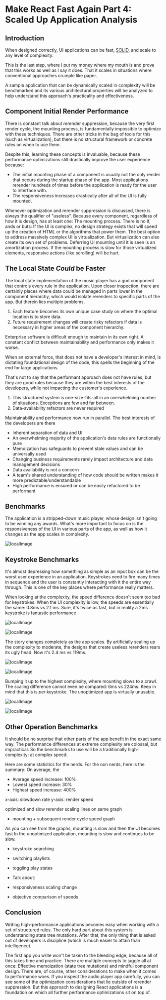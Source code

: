 # Make React Fast Again Part 4: Scaled Up Application Analysis

## Introduction

When designed correctly, UI applications can be fast, [SOLID](https://en.wikipedia.org/wiki/SOLID), and scale to any level of complexity.

This is the last step, where I put my money where my mouth is and prove that this works as well as I say it does. That it scales in situations where conventional approaches crumple like paper.

A sample application that can be dynamically scaled in complexity will be benchmarked and its various architectural properties will be analyzed to help understand this approach's practicality and effectiveness.

## Component Initial Render Performance

There is constant talk about *re*render suppression, because the very first render cycle, the mounting process, is fundamentally impossible to optimize with these techniques. There are other tricks in the bag of tools for this (such as virtualization), but there is no structural framework or concrete rules on when to use them.

Despite this, learning these concepts is invaluable, because these performance optimizations still drastically improve the user experience because:

- The initial mounting phase of a component is usually not the only render that occurs during the startup phase of the app. Most applications rerender hundreds of times before the application is ready for the user to interface with.
- The responsiveness increases drastically after all of the UI is fully mounted.

Whenever optimization and rerender suppression is discussed, there is always the qualifier of "useless". Because every component, regardless of how it is design, has at least one: The mounting process. There is no if, ands or buts: If the UI is complex, no design strategy exists that will speed up the creation of HTML or the algorithms that power them. The best option to address massively complex UI is virtualization. But virtualization can also create its own set of problems. Deferring UI mounting until it is seen is an amortization process. If the mounting process is slow for those virtualized elements, responsive actions (like scrolling) will be hurt.

## The Local State *Could* be Faster

The local state implementation of the music player has a god component that controls every rule in the application. Upon closer inspection, there are certainly places where data could be managed in parts lower in the component hierarchy, which would isolate rerenders to specific parts of the app. But therein lies multiple problems.

1. Each feature becomes its own unique case study on where the optimal location is to store data.
2. Future requirement changes will create risky refactors if data is necessary in higher areas of the component hierarchy.

Enterprise software is difficult enough to maintain in its own right. A constant conflict between maintainability and performance only makes it worse.

When an external force, that does not have a developer's interest in mind, is dictating foundational design of the code, this spells the beginning of the end for large applications.

That's not to say that the performant approach does not have rules, but they are good rules because they are within the best interests of the developers, while not impacting the customer's experience.

1. This structured system is one-size-fits-all in an overwhelming number of situations. Exceptions are few and far between.
2. Data-availability refactors are never required

Maintainability and performance now run in parallel. The best interests of the developers are there

- Inherent separation of data and UI
- An overwhelming majority of the application's data rules are functionally pure
- Memoization has safeguards to prevent stale values and can be universally used
- Changing business requirements rarely impact architecture and data management decisions
- Data availability is not a concern
- A team's shared understanding of how code should be written makes it more predictable/understandable
- High performance is ensured or can be easily refactored to be performant

## Benchmarks

The application is a stripped-down music player, whose design isn't going to be winning any awards. What's more important to focus on is the responsiveness of the UI in various parts of the app, as well as how it changes as the app scales in complexity.

![localImage](./resources/pt4-fig-7.png)

## Keystroke Benchmarks

It's almost depressing how something as simple as an input box can be the worst user experience in an application. Keystrokes need to fire many times in sequence and the user is constantly interacting with it the entire way through. This is one of the key places where performance really matters.

When looking at the complexity, the speed difference doesn't seem too bad for keystrokes. When the UI complexity is low, the speeds are essentially the same: 0.8ms vs 2.1 ms. Sure, it's twice as fast, but in reality a 2ms keystroke is fantastic performance

![localImage](./resources/pt4-fig-6.png)

![localImage](./resources/pt4-fig-5.png)

The story changes completely as the app scales. By artificially scaling up the complexity to moderate, the designs that create useless rerenders rears its ugly head. Now it's 2.4 ms vs 119ms.

![localImage](./resources/pt4-fig-3.png)

![localImage](./resources/pt4-fig-4.png)

Bumping it up to the highest complexity, where mounting slows to a crawl. The scaling difference cannot even be compared: 6ms vs 224ms. Keep in mind that this is *per* keystroke. The unoptimized app is virtually unusable.

![localImage](./resources/pt4-fig-1.png)

![localImage](./resources/pt4-fig-2.png)

## Other Operation Benchmarks

It should be no surprise that other parts of the app benefit in the exact same way. The performance differences at extreme complexity are colossal, but impractical. So the benchmarks to use will be a traditionally high-complexity: at complex speed.

Here are some statistics for the nerds. For the non nerds, here is the summary: On average, the 
- Average speed increase: 100%
- Lowest speed increase: 30%
- Highest speed increase: 400%

x-axis: slowdown rate
y-axis: render speed

optimized and slow rerender scaling lines on same graph

- mounting + subsequent render cycle speed graph

As you can see from the graphs, mounting is slow and then the UI becomes fast
In the unoptimized application, mounting is slow and continues to be slow.

- keystroke searching
- switching playlists
- toggling play states

- Talk about:

- responsiveness scaling change
- objective comparison of speeds

## Conclusion

Writing high-performance applications becomes easy when working with a set of structured rules. The only hard part about this system is understanding state tree mutations. After that, the only thing that is asked out of developers is discipline (which is much easier to attain than intelligence).

The first app you write won't be taken to the bleeding edge, because all of this takes time and practice. There are multiple concepts to juggle all at once: Effective memoization (state tree mutations) and mindful component design. There are, of course, other considerations to make when it comes to performance woes. If you inspect the audio player app carefully, you can see some of the optimization considerations that lie outside of rerender suppression. But this approach to designing React applications is a foundation on which all further performance optimizations sit on top of.

